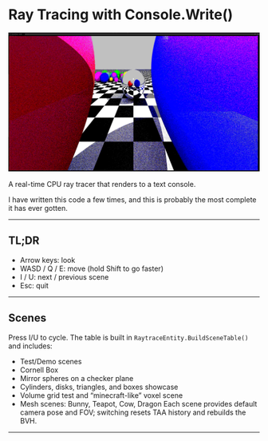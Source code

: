 # Ray Tracing with Console.Write()

![screenshot](Assets/Screenshot%202025-08-17%20182206.png)

A real-time CPU ray tracer that renders to a text console.

I have written this code a few times, and this is probably the most complete it has ever gotten. 

---

## TL;DR

- Arrow keys: look
- WASD / Q / E: move (hold Shift to go faster)
- I / U: next / previous scene
- Esc: quit
---

## Scenes

Press I/U to cycle. The table is built in `RaytraceEntity.BuildSceneTable()` and includes:
- Test/Demo scenes
- Cornell Box
- Mirror spheres on a checker plane
- Cylinders, disks, triangles, and boxes showcase
- Volume grid test and “minecraft-like” voxel scene
- Mesh scenes: Bunny, Teapot, Cow, Dragon
Each scene provides default camera pose and FOV; switching resets TAA history and rebuilds the BVH.

---
